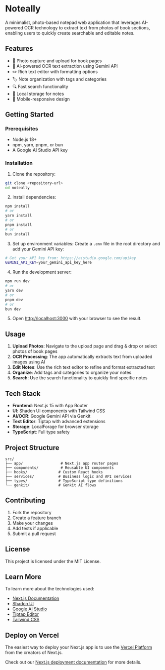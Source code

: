 # Noteally

A minimalist, photo-based notepad web application that leverages AI-powered OCR technology to extract text from photos of book sections, enabling users to quickly create searchable and editable notes.

## Features

- 📸 Photo capture and upload for book pages
- 🤖 AI-powered OCR text extraction using Gemini API
- ✏️ Rich text editor with formatting options
- 🏷️ Note organization with tags and categories
- 🔍 Fast search functionality
- 💾 Local storage for notes
- 📱 Mobile-responsive design

## Getting Started

### Prerequisites

- Node.js 18+ 
- npm, yarn, pnpm, or bun
- A Google AI Studio API key

### Installation

1. Clone the repository:
```bash
git clone <repository-url>
cd noteally
```

2. Install dependencies:
```bash
npm install
# or
yarn install
# or
pnpm install
# or
bun install
```

3. Set up environment variables:
Create a `.env` file in the root directory and add your Gemini API key:
```bash
# Get your API key from: https://aistudio.google.com/apikey
GEMINI_API_KEY=your_gemini_api_key_here
```

4. Run the development server:
```bash
npm run dev
# or
yarn dev
# or
pnpm dev
# or
bun dev
```

5. Open [http://localhost:3000](http://localhost:3000) with your browser to see the result.

## Usage

1. **Upload Photos**: Navigate to the upload page and drag & drop or select photos of book pages
2. **OCR Processing**: The app automatically extracts text from uploaded images using AI
3. **Edit Notes**: Use the rich text editor to refine and format extracted text
4. **Organize**: Add tags and categories to organize your notes
5. **Search**: Use the search functionality to quickly find specific notes

## Tech Stack

- **Frontend**: Next.js 15 with App Router
- **UI**: Shadcn UI components with Tailwind CSS
- **AI/OCR**: Google Gemini API via Genkit
- **Text Editor**: Tiptap with advanced extensions
- **Storage**: LocalForage for browser storage
- **TypeScript**: Full type safety

## Project Structure

```
src/
├── app/                 # Next.js app router pages
├── components/          # Reusable UI components
├── hooks/              # Custom React hooks
├── services/           # Business logic and API services
├── types/              # TypeScript type definitions
└── genkit/             # Genkit AI flows
```

## Contributing

1. Fork the repository
2. Create a feature branch
3. Make your changes
4. Add tests if applicable
5. Submit a pull request

## License

This project is licensed under the MIT License.

## Learn More

To learn more about the technologies used:

- [Next.js Documentation](https://nextjs.org/docs)
- [Shadcn UI](https://ui.shadcn.com/)
- [Google AI Studio](https://aistudio.google.com/)
- [Tiptap Editor](https://tiptap.dev/)
- [Tailwind CSS](https://tailwindcss.com/)

## Deploy on Vercel

The easiest way to deploy your Next.js app is to use the [Vercel Platform](https://vercel.com/new?utm_medium=default-template&filter=next.js&utm_source=create-next-app&utm_campaign=create-next-app-readme) from the creators of Next.js.

Check out our [Next.js deployment documentation](https://nextjs.org/docs/app/building-your-application/deploying) for more details.
